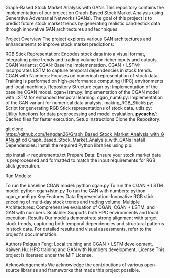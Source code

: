 Graph-Based Stock Market Analysis with GANs
This repository contains the implementation of our project on Graph-Based Stock Market Analysis using Generative Adversarial Networks (GANs). The goal of this project is to predict future stock market trends by generating realistic candlestick data through innovative GAN architectures and techniques.

Project Overview
The project explores various GAN architectures and enhancements to improve stock market predictions:

RGB Stick Representation: Encodes stock data into a visual format, integrating price trends and trading volume for richer inputs and outputs.
CGAN Variants:
CGAN: Baseline implementation.
CGAN + LSTM: Incorporates LSTM to capture temporal dependencies in stock trends.
CGAN with Numbers: Focuses on numerical representation of stock data.
Training is performed on high-performance computing (HPC) environments and local machines.
Repository Structure
cgan.py: Implementation of the baseline CGAN model.
cgan+lstm.py: Implementation of the CGAN model with LSTM for enhanced temporal learning.
cgan_num6.py: Implementation of the GAN variant for numerical data analysis.
making_RGB_Stick5.py: Script for generating RGB Stick representations of stock data.
utils.py: Utility functions for data preprocessing and model evaluation.
__pycache__/: Cached files for faster execution.
Setup Instructions
Clone the Repository:

git clone https://github.com/fengdan26/Graph_Based_Stock_Market_Analysis_with_GANs.git
cd Graph_Based_Stock_Market_Analysis_with_GANs
Install Dependencies: Install the required Python libraries using pip:

pip install -r requirements.txt
Prepare Data: Ensure your stock market data is preprocessed and formatted to match the input requirements for RGB stick generation.

Run Models:

To run the baseline CGAN model:
python cgan.py
To run the CGAN + LSTM model:
python cgan+lstm.py
To run the GAN with numbers:
python cgan_num6.py
Key Features
Data Representation: Innovative RGB stick encoding of multi-day stock trends and trading volume.
Multiple Architectures: Comprehensive evaluation of CGAN, CGAN + LSTM, and GAN with numbers.
Scalable: Supports both HPC environments and local execution.
Results
Our models demonstrate strong alignment with target stock trends, capturing both temporal dependencies and structural patterns in stock data. For detailed results and visual assessments, refer to the project's documentation.

Authors
Peiquan Feng: Local training and CGAN + LSTM development.
Kaiwen Hu: HPC training and GAN with Numbers development.
License
This project is licensed under the MIT License.

Acknowledgements
We acknowledge the contributions of various open-source libraries and frameworks that made this project possible.
